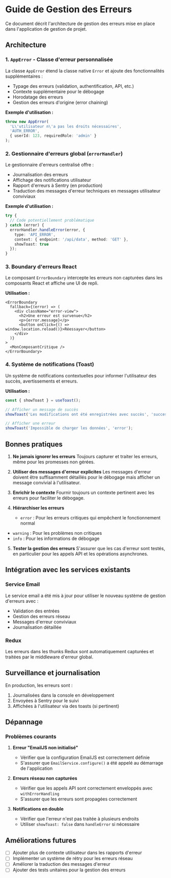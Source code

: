 # Guide de Gestion des Erreurs

Ce document décrit l'architecture de gestion des erreurs mise en place dans l'application de gestion de projet.

## Architecture

### 1. `AppError` - Classe d'erreur personnalisée

La classe `AppError` étend la classe native `Error` et ajoute des fonctionnalités supplémentaires :
- Typage des erreurs (validation, authentification, API, etc.)
- Contexte supplémentaire pour le débogage
- Horodatage des erreurs
- Gestion des erreurs d'origine (error chaining)

**Exemple d'utilisation :**
```typescript
throw new AppError(
  'L\'utilisateur n\'a pas les droits nécessaires',
  'AUTH_ERROR',
  { userId: 123, requiredRole: 'admin' }
);
```

### 2. Gestionnaire d'erreurs global (`errorHandler`)

Le gestionnaire d'erreurs centralisé offre :
- Journalisation des erreurs
- Affichage des notifications utilisateur
- Rapport d'erreurs à Sentry (en production)
- Traduction des messages d'erreur techniques en messages utilisateur conviviaux

**Exemple d'utilisation :**
```typescript
try {
  // Code potentiellement problématique
} catch (error) {
  errorHandler.handleError(error, {
    type: 'API_ERROR',
    context: { endpoint: '/api/data', method: 'GET' },
    showToast: true
  });
}
```

### 3. Boundary d'erreurs React

Le composant `ErrorBoundary` intercepte les erreurs non capturées dans les composants React et affiche une UI de repli.

**Utilisation :**
```tsx
<ErrorBoundary 
  fallback={(error) => (
    <div className="error-view">
      <h2>Une erreur est survenue</h2>
      <p>{error.message}</p>
      <button onClick={() => window.location.reload()}>Réessayer</button>
    </div>
  )}
>
  <MonComposantCritique />
</ErrorBoundary>
```

### 4. Système de notifications (Toast)

Un système de notifications contextuelles pour informer l'utilisateur des succès, avertissements et erreurs.

**Utilisation :**
```typescript
const { showToast } = useToast();

// Afficher un message de succès
showToast('Les modifications ont été enregistrées avec succès', 'success');

// Afficher une erreur
showToast('Impossible de charger les données', 'error');
```

## Bonnes pratiques

1. **Ne jamais ignorer les erreurs**
   Toujours capturer et traiter les erreurs, même pour les promesses non gérées.

2. **Utiliser des messages d'erreur explicites**
   Les messages d'erreur doivent être suffisamment détaillés pour le débogage mais afficher un message convivial à l'utilisateur.

3. **Enrichir le contexte**
   Fournir toujours un contexte pertinent avec les erreurs pour faciliter le débogage.

4. **Hiérarchiser les erreurs**
   - `error` : Pour les erreurs critiques qui empêchent le fonctionnement normal
  - `warning` : Pour les problèmes non critiques
  - `info` : Pour les informations de débogage

5. **Tester la gestion des erreurs**
   S'assurer que les cas d'erreur sont testés, en particulier pour les appels API et les opérations asynchrones.

## Intégration avec les services existants

### Service Email

Le service email a été mis à jour pour utiliser le nouveau système de gestion d'erreurs avec :
- Validation des entrées
- Gestion des erreurs réseau
- Messages d'erreur conviviaux
- Journalisation détaillée

### Redux

Les erreurs dans les thunks Redux sont automatiquement capturées et traitées par le middleware d'erreur global.

## Surveillance et journalisation

En production, les erreurs sont :
1. Journalisées dans la console en développement
2. Envoyées à Sentry pour le suivi
3. Affichées à l'utilisateur via des toasts (si pertinent)

## Dépannage

### Problèmes courants

1. **Erreur "EmailJS non initialisé"**
   - Vérifier que la configuration EmailJS est correctement définie
   - S'assurer que `EmailService.configure()` a été appelé au démarrage de l'application

2. **Erreurs réseau non capturées**
   - Vérifier que les appels API sont correctement enveloppés avec `withErrorHandling`
   - S'assurer que les erreurs sont propagées correctement

3. **Notifications en double**
   - Vérifier que l'erreur n'est pas traitée à plusieurs endroits
   - Utiliser `showToast: false` dans `handleError` si nécessaire

## Améliorations futures

- [ ] Ajouter plus de contexte utilisateur dans les rapports d'erreur
- [ ] Implémenter un système de rétry pour les erreurs réseau
- [ ] Améliorer la traduction des messages d'erreur
- [ ] Ajouter des tests unitaires pour la gestion des erreurs
